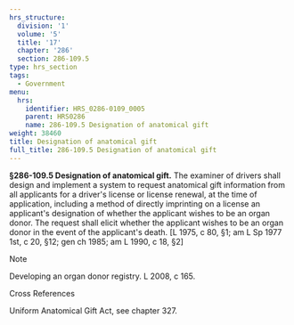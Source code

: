 ```yaml
---
hrs_structure:
  division: '1'
  volume: '5'
  title: '17'
  chapter: '286'
  section: 286-109.5
type: hrs_section
tags:
  - Government
menu:
  hrs:
    identifier: HRS_0286-0109_0005
    parent: HRS0286
    name: 286-109.5 Designation of anatomical gift
weight: 38460
title: Designation of anatomical gift
full_title: 286-109.5 Designation of anatomical gift
---
```

**§286-109.5 Designation of anatomical gift.** The examiner of drivers shall design and implement a system to request anatomical gift information from all applicants for a driver's license or license renewal, at the time of application, including a method of directly imprinting on a license an applicant's designation of whether the applicant wishes to be an organ donor. The request shall elicit whether the applicant wishes to be an organ donor in the event of the applicant's death. [L 1975, c 80, §1; am L Sp 1977 1st, c 20, §12; gen ch 1985; am L 1990, c 18, §2]

Note

Developing an organ donor registry. L 2008, c 165.

Cross References

Uniform Anatomical Gift Act, see chapter 327.